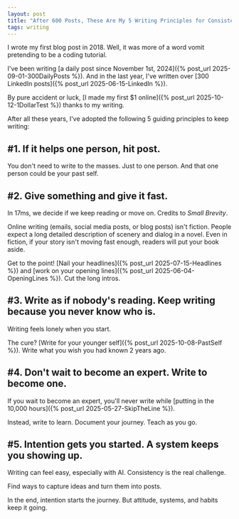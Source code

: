 ```yaml
---
layout: post
title: "After 600 Posts, These Are My 5 Writing Principles for Consistency"
tags: writing
---
```


I wrote my first blog post in 2018. Well, it was more of a word vomit pretending to be a coding tutorial.

I've been writing [a daily post since November 1st, 2024]({% post_url 2025-09-01-300DailyPosts %}). And in the last year, I've written over [300 LinkedIn posts]({% post_url 2025-06-15-LinkedIn %}).

By pure accident or luck, [I made my first $1 online]({% post_url 2025-10-12-1DollarTest %}) thanks to my writing.

After all these years, I've adopted the following 5 guiding principles to keep writing:

## #1. If it helps one person, hit post.

You don't need to write to the masses. Just to one person. And that one person could be your past self.

## #2. Give something and give it fast.

In 17ms, we decide if we keep reading or move on. Credits to _Small Brevity_.

Online writing (emails, social media posts, or blog posts) isn't fiction. People expect a long detailed description of scenery and dialog in a novel. Even in fiction, if your story isn't moving fast enough, readers will put your book aside.

Get to the point! [Nail your headlines]({% post_url 2025-07-15-Headlines %}) and [work on your opening lines]({% post_url 2025-06-04-OpeningLines %}). Cut the long intros.

## #3. Write as if nobody's reading. Keep writing because you never know who is.

Writing feels lonely when you start.

The cure? [Write for your younger self]({% post_url 2025-10-08-PastSelf %}). Write what you wish you had known 2 years ago.

## #4. Don't wait to become an expert. Write to become one.

If you wait to become an expert, you'll never write while [putting in the 10,000 hours]({% post_url 2025-05-27-SkipTheLine %}).

Instead, write to learn. Document your journey. Teach as you go.

## #5. Intention gets you started. A system keeps you showing up.

Writing can feel easy, especially with AI. Consistency is the real challenge.

Find ways to capture ideas and turn them into posts.

In the end, intention starts the journey. But attitude, systems, and habits keep it going.
